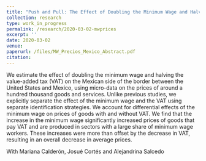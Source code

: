 ```yaml
---
title: "Push and Pull: The Effect of Doubling the Minimum Wage and Halving the VAT on Prices in Mexico"
collection: research
type: work_in_progress
permalink: /research/2020-03-02-mwprices
excerpt: ''
date: 2020-03-02
venue: 
paperurl: /files/MW_Precios_Mexico_Abstract.pdf
citation: 
---
```

We estimate the effect of doubling the minimum wage and halving the value-added tax (VAT) on the Mexican side of the border between
the United States and Mexico, using micro-data on the prices of around a hundred thousand goods and services. Unlike previous studies,
we explicitly separate the effect of the minimum wage and the VAT using separate identification strategies. We account for differential
effects of the minimum wage on prices of goods with and without VAT. We find that the increase in the minimum wage significantly increased
prices of goods that pay VAT and are produced in sectors with a large share of minimum wage workers. These increases were more than offset
by the decrease in VAT, resulting in an overall decrease in average prices.

With Mariana Calderón, Josué Cortés and Alejandrina Salcedo
